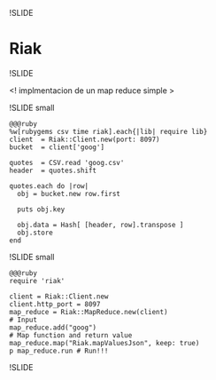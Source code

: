 !SLIDE

# Riak

!SLIDE

<! implmentacion de un map reduce simple >

!SLIDE small

    @@@ruby
    %w[rubygems csv time riak].each{|lib| require lib}
    client  = Riak::Client.new(port: 8097)
    bucket  = client['goog']

    quotes  = CSV.read 'goog.csv'
    header  = quotes.shift

    quotes.each do |row|
      obj = bucket.new row.first

      puts obj.key

      obj.data = Hash[ [header, row].transpose ]
      obj.store
    end

!SLIDE small

    @@@ruby
    require 'riak'

    client = Riak::Client.new
    client.http_port = 8097
    map_reduce = Riak::MapReduce.new(client)
    # Input
    map_reduce.add("goog")
    # Map function and return value
    map_reduce.map("Riak.mapValuesJson", keep: true)
    p map_reduce.run # Run!!!

!SLIDE
